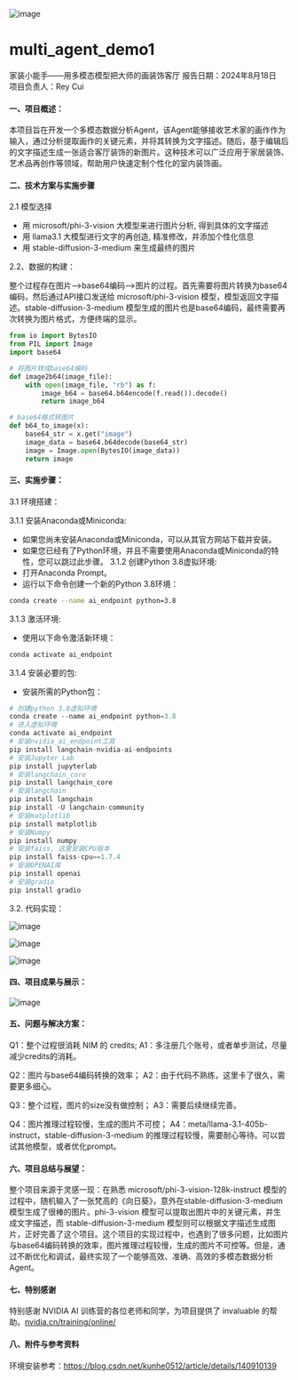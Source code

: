 ![image](https://github.com/user-attachments/assets/f5a7ab22-b554-485f-bb51-61e1168e96e9)


# multi_agent_demo1
家装小能手——用多模态模型把大师的画装饰客厅
报告日期：2024年8月18日  
项目负责人：Rey Cui   

#### 一、项目概述：

本项目旨在开发一个多模态数据分析Agent，该Agent能够接收艺术家的画作作为输入，通过分析提取画作的关键元素，并将其转换为文字描述。随后，基于编辑后的文字描述生成一张适合客厅装饰的新图片。这种技术可以广泛应用于家居装饰、艺术品再创作等领域，帮助用户快速定制个性化的室内装饰画。

#### 二、技术方案与实施步骤

2.1 模型选择  

- 用 microsoft/phi-3-vision 大模型来进行图片分析, 得到具体的文字描述
- 用 llama3.1 大模型进行文字的再创造, 精准修改，并添加个性化信息
- 用 stable-diffusion-3-medium 来生成最终的图片


2.2、数据的构建： 

整个过程存在图片-->base64编码-->图片的过程。首先需要将图片转换为base64编码，然后通过API接口发送给 microsoft/phi-3-vision 模型，模型返回文字描述。stable-diffusion-3-medium 模型生成的图片也是base64编码，最终需要再次转换为图片格式，方便终端的显示。


```python
from io import BytesIO 
from PIL import Image
import base64

# 将图片转成base64编码
def image2b64(image_file):
    with open(image_file, "rb") as f:
        image_b64 = base64.b64encode(f.read()).decode()
        return image_b64

# base64格式转图片
def b64_to_image(x):
    base64_str = x.get("image")
    image_data = base64.b64decode(base64_str)
    image = Image.open(BytesIO(image_data))
    return image
```

#### 三、实施步骤：

3.1 环境搭建：

3.1.1 安装Anaconda或Miniconda:  
- 如果您尚未安装Anaconda或Miniconda，可以从其官方网站下载并安装。
- 如果您已经有了Python环境，并且不需要使用Anaconda或Miniconda的特性，您可以跳过此步骤。
3.1.2 创建Python 3.8虚拟环境:  
- 打开Anaconda Prompt。
- 运行以下命令创建一个新的Python 3.8环境：
```bash
conda create --name ai_endpoint python=3.8
```
3.1.3 激活环境:
- 使用以下命令激活新环境：
```bash
conda activate ai_endpoint 
```
3.1.4 安装必要的包:
- 安装所需的Python包：
```python
# 创建python 3.8虚拟环境
conda create --name ai_endpoint python=3.8
# 进入虚拟环境
conda activate ai_endpoint
# 安装nvidia_ai_endpoint工具
pip install langchain-nvidia-ai-endpoints
# 安装Jupyter Lab
pip install jupyterlab
# 安装langchain_core
pip install langchain_core
# 安装langchain
pip install langchain
pip install -U langchain-community
# 安装matplotlib
pip install matplotlib
# 安装Numpy
pip install numpy
# 安装faiss, 这里安装CPU版本
pip install faiss-cpu==1.7.4
# 安装OPENAI库
pip install openai
# 安装gradio
pip install gradio
```

3.2. 代码实现： 

![image](https://github.com/user-attachments/assets/0b77306d-6289-4147-9c64-958b6f161a50)

![image](https://github.com/user-attachments/assets/c6ec5624-b064-4e6d-993a-c2bdd18f9341)

![image](https://github.com/user-attachments/assets/ebb5484e-ef21-407c-8582-66a774010665)

#### 四、项目成果与展示：

![image](https://github.com/user-attachments/assets/13cd6e57-469c-448a-8654-65842a2f17d3)


#### 五、问题与解决方案：

Q1：整个过程很消耗 NIM 的 credits;
A1：多注册几个账号，或者单步测试，尽量减少credits的消耗。

Q2：图片与base64编码转换的效率；
A2：由于代码不熟练，这里卡了很久，需要更多细心。

Q3：整个过程，图片的size没有做控制；
A3：需要后续继续完善。

Q4：图片推理过程较慢，生成的图片不可控；
A4：meta/llama-3.1-405b-instruct，stable-diffusion-3-medium 的推理过程较慢，需要耐心等待。可以尝试其他模型，或者优化prompt。


#### 六、项目总结与展望：

整个项目来源于灵感一现：在熟悉 microsoft/phi-3-vision-128k-instruct 模型的过程中，随机输入了一张梵高的《向日葵》，意外在stable-diffusion-3-medium 模型生成了很棒的图片。phi-3-vision 模型可以提取出图片中的关键元素，并生成文字描述，而 stable-diffusion-3-medium 模型则可以根据文字描述生成图片，正好完善了这个项目。这个项目的实现过程中，也遇到了很多问题，比如图片与base64编码转换的效率，图片推理过程较慢，生成的图片不可控等。但是，通过不断优化和调试，最终实现了一个能够高效、准确、高效的多模态数据分析Agent。


#### 七、特别感谢

特别感谢 NVIDIA AI 训练营的各位老师和同学，为项目提供了 invaluable 的帮助。[nvidia.cn/training/online/](https://www.nvidia.cn/training/online/)

#### 八、附件与参考资料
 
环境安装参考：https://blog.csdn.net/kunhe0512/article/details/140910139  
